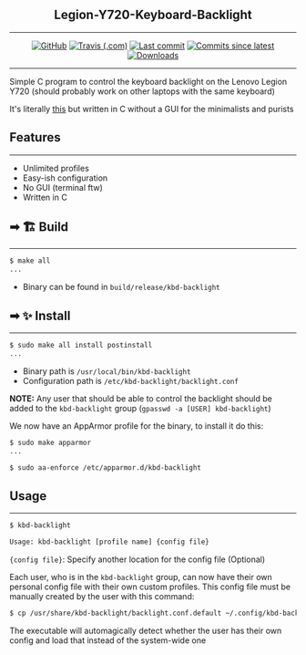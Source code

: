 <div align="center">

<h2>Legion-Y720-Keyboard-Backlight</h2>

<hr>

[![GitHub](https://img.shields.io/github/license/threadexio/Legion-Y720-Keyboard-Backlight?style=for-the-badge)](https://github.com/threadexio/Legion-Y720-Keyboard-Backlight/blob/master/LICENSE)
[![Travis (.com)](https://img.shields.io/travis/com/threadexio/Legion-Y720-Keyboard-Backlight?style=for-the-badge)](https://travis-ci.com/github/threadexio/Legion-Y720-Keyboard-Backlight)
[![Last commit](https://img.shields.io/github/last-commit/threadexio/Legion-Y720-Keyboard-Backlight/master?style=for-the-badge)](https://github.com/threadexio/Legion-Y720-Keyboard-Backlight/commits/master)
[![Commits since latest](https://img.shields.io/github/commits-since/threadexio/Legion-Y720-Keyboard-Backlight/latest?style=for-the-badge)](https://github.com/threadexio/Legion-Y720-Keyboard-Backlight/commits/master)
[![Downloads](https://img.shields.io/github/downloads/threadexio/Legion-Y720-Keyboard-Backlight/total?style=for-the-badge)](https://github.com/threadexio/Legion-Y720-Keyboard-Backlight/releases/latest)

<hr>

</div>

Simple C program to control the keyboard backlight on the Lenovo Legion Y720 (should probably work on other laptops with the same keyboard)

It's literally [this](https://github.com/Izurii/Lenovo-Y720-KB-Led-Controller) but written in C without a GUI for the minimalists and purists

## Features
<hr>

- Unlimited profiles
- Easy-ish configuration
- No GUI (terminal ftw)
- Written in C

## ➡ 🏗️ Build
<hr>

```bash
$ make all
...
```
- Binary can be found in `build/release/kbd-backlight`

## ➡ ✨ Install
<hr>

```bash
$ sudo make all install postinstall
...
```
- Binary path is `/usr/local/bin/kbd-backlight`
- Configuration path is `/etc/kbd-backlight/backlight.conf`

**NOTE:** Any user that should be able to control the backlight should be added to the `kbd-backlight` group (`gpasswd -a [USER] kbd-backlight`)


We now have an AppArmor profile for the binary, to install it do this:
```bash
$ sudo make apparmor
...

$ sudo aa-enforce /etc/apparmor.d/kbd-backlight
```

## Usage
--------
```bash
$ kbd-backlight

Usage: kbd-backlight [profile name] {config file}
```

`{config file}`: Specify another location for the config file (Optional)

Each user, who is in the `kbd-backlight` group, can now have their own personal config file with their own custom profiles. This config file must be manually created by the user with this command:
```bash
$ cp /usr/share/kbd-backlight/backlight.conf.default ~/.config/kbd-backlight.conf
```
The executable will automagically detect whether the user has their own config and load that instead of the system-wide one